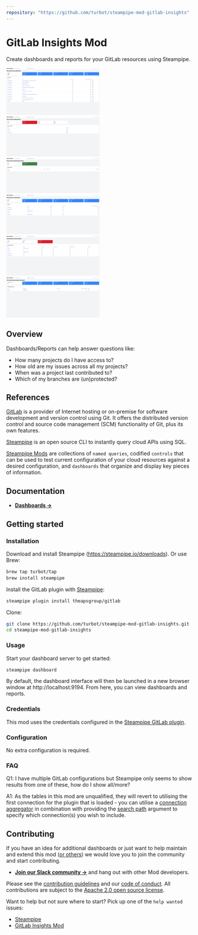 ```yaml
---
repository: "https://github.com/turbot/steampipe-mod-gitlab-insights"
---
```


# GitLab Insights Mod

Create dashboards and reports for your GitLab resources using Steampipe.

<img src="https://raw.githubusercontent.com/turbot/steampipe-mod-gitlab-insights/main/docs/images/open_issue_age_report.png" width="50%" type="thumbnail"/>
<img src="https://raw.githubusercontent.com/turbot/steampipe-mod-gitlab-insights/main/docs/images/project_visibility_report.png" width="50%" type="thumbnail"/>
<img src="https://raw.githubusercontent.com/turbot/steampipe-mod-gitlab-insights/main/docs/images/project_failed_pipeline_report.png" width="50%" type="thumbnail"/>
<img src="https://raw.githubusercontent.com/turbot/steampipe-mod-gitlab-insights/main/docs/images/branch_activity_report.png" width="50%" type="thumbnail"/>
<img src="https://raw.githubusercontent.com/turbot/steampipe-mod-gitlab-insights/main/docs/images/branch_protection_report.png" width="50%" type="thumbnail"/>
<img src="https://raw.githubusercontent.com/turbot/steampipe-mod-gitlab-insights/main/docs/images/open_mr_age_report.png" width="50%" type="thumbnail"/>

## Overview

Dashboards/Reports can help answer questions like:

- How many projects do I have access to?
- How old are my issues across all my projects?
- When was a project last contributed to?
- Which of my branches are (un)protected?

## References

[GitLab](https://gitlab.com/) is a provider of Internet hosting or on-premise for software development and version control using Git. It offers the distributed version control and source code management (SCM) functionality of Git, plus its own features.

[Steampipe](https://steampipe.io) is an open source CLI to instantly query cloud APIs using SQL.

[Steampipe Mods](https://steampipe.io/docs/reference/mod-resources#mod) are collections of `named queries`, codified `controls` that can be used to test current configuration of your cloud resources against a desired configuration, and `dashboards` that organize and display key pieces of information.

## Documentation

- **[Dashboards →](https://hub.steampipe.io/mods/turbot/gitlab_insights/dashboards)**

## Getting started

### Installation

Download and install Steampipe (https://steampipe.io/downloads). Or use Brew:

```sh
brew tap turbot/tap
brew install steampipe
```

Install the GitLab plugin with [Steampipe](https://steampipe.io):

```sh
steampipe plugin install theapsgroup/gitlab
```

Clone:

```sh
git clone https://github.com/turbot/steampipe-mod-gitlab-insights.git
cd steampipe-mod-gitlab-insights
```

### Usage

Start your dashboard server to get started:

```sh
steampipe dashboard
```

By default, the dashboard interface will then be launched in a new browser window at http://localhost:9194. From here, you can view dashboards and reports.

### Credentials

This mod uses the credentials configured in the [Steampipe GitLab plugin](https://hub.steampipe.io/plugins/theapsgroup/gitlab).

### Configuration

No extra configuration is required.

### FAQ

Q1: I have multiple GitLab configurations but Steampipe only seems to show results from one of these, how do I show all/more?

A1: As the tables in this mod are unqualified, they will revert to utilising the first connection for the plugin that is loaded - you can utilise a [connection aggregator](https://steampipe.io/docs/managing/connections#using-aggregators) in combination with providing the [search path](https://steampipe.io/docs/guides/search-path) argument to specify which connection(s) you wish to include.

## Contributing

If you have an idea for additional dashboards or just want to help maintain and extend this mod ([or others](https://github.com/topics/steampipe-mod)) we would love you to join the community and start contributing.

- **[Join our Slack community →](https://turbot.com/community/join)** and hang out with other Mod developers.

Please see the [contribution guidelines](https://github.com/turbot/steampipe/blob/main/CONTRIBUTING.md) and our [code of conduct](https://github.com/turbot/steampipe/blob/main/CODE_OF_CONDUCT.md). All contributions are subject to the [Apache 2.0 open source license](https://github.com/turbot/steampipe-mod-gitlab-insights/blob/main/LICENSE).

Want to help but not sure where to start? Pick up one of the `help wanted` issues:

- [Steampipe](https://github.com/turbot/steampipe/labels/help%20wanted)
- [GitLab Insights Mod](https://github.com/turbot/steampipe-mod-gitlab-insights/labels/help%20wanted)